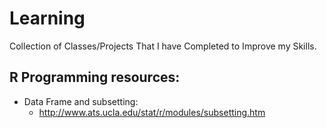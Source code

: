 # Learning
Collection of Classes/Projects That I have Completed to Improve my Skills.

## R Programming resources:

- Data Frame and subsetting:
	- http://www.ats.ucla.edu/stat/r/modules/subsetting.htm
